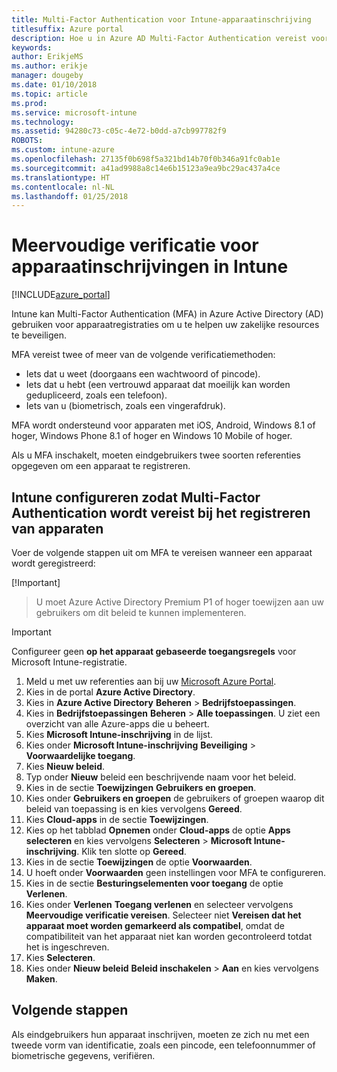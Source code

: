 ```yaml
---
title: Multi-Factor Authentication voor Intune-apparaatinschrijving
titlesuffix: Azure portal
description: Hoe u in Azure AD Multi-Factor Authentication vereist voor apparaatregistratie.
keywords: 
author: ErikjeMS
ms.author: erikje
manager: dougeby
ms.date: 01/10/2018
ms.topic: article
ms.prod: 
ms.service: microsoft-intune
ms.technology: 
ms.assetid: 94280c73-c05c-4e72-b0dd-a7cb997782f9
ROBOTS: 
ms.custom: intune-azure
ms.openlocfilehash: 27135f0b698f5a321bd14b70f0b346a91fc0ab1e
ms.sourcegitcommit: a41ad9988a8c14e6b15123a9ea9bc29ac437a4ce
ms.translationtype: HT
ms.contentlocale: nl-NL
ms.lasthandoff: 01/25/2018
---
```

# <a name="multi-factor-authentication-for-intune-device-enrollments"></a>Meervoudige verificatie voor apparaatinschrijvingen in Intune

[!INCLUDE[azure_portal](./includes/azure_portal.md)]

Intune kan Multi-Factor Authentication (MFA) in Azure Active Directory (AD) gebruiken voor apparaatregistraties om u te helpen uw zakelijke resources te beveiligen.

MFA vereist twee of meer van de volgende verificatiemethoden:

- Iets dat u weet (doorgaans een wachtwoord of pincode).
- Iets dat u hebt (een vertrouwd apparaat dat moeilijk kan worden gedupliceerd, zoals een telefoon).
- Iets van u (biometrisch, zoals een vingerafdruk).

MFA wordt ondersteund voor apparaten met iOS, Android, Windows 8.1 of hoger, Windows Phone 8.1 of hoger en Windows 10 Mobile of hoger.

Als u MFA inschakelt, moeten eindgebruikers twee soorten referenties opgegeven om een apparaat te registreren.

## <a name="configure-intune-to-require-multi-factor-authentication-at-device-enrollment"></a>Intune configureren zodat Multi-Factor Authentication wordt vereist bij het registreren van apparaten

Voer de volgende stappen uit om MFA te vereisen wanneer een apparaat wordt geregistreerd:

[!Important]
>U moet Azure Active Directory Premium P1 of hoger toewijzen aan uw gebruikers om dit beleid te kunnen implementeren.

>[!Important]
>Configureer geen **op het apparaat gebaseerde toegangsregels** voor Microsoft Intune-registratie.

1. Meld u met uw referenties aan bij uw [Microsoft Azure Portal](https://portal.azure.com).
2. Kies in de portal **Azure Active Directory**.
2. Kies in **Azure Active Directory** **Beheren** > **Bedrijfstoepassingen**.
3. Kies in **Bedrijfstoepassingen** **Beheren** > **Alle toepassingen**. U ziet een overzicht van alle Azure-apps die u beheert.
3. Kies **Microsoft Intune-inschrijving** in de lijst.
4. Kies onder **Microsoft Intune-inschrijving** **Beveiliging** > **Voorwaardelijke toegang**.
5. Kies **Nieuw beleid**.
6. Typ onder **Nieuw** beleid een beschrijvende naam voor het beleid.
7. Kies in de sectie **Toewijzingen** **Gebruikers en groepen**.
8. Kies onder **Gebruikers en groepen** de gebruikers of groepen waarop dit beleid van toepassing is en kies vervolgens **Gereed**.
9. Kies **Cloud-apps** in de sectie **Toewijzingen**.
10. Kies op het tabblad **Opnemen** onder **Cloud-apps** de optie **Apps selecteren** en kies vervolgens **Selecteren** > **Microsoft Intune-inschrijving**. Klik ten slotte op **Gereed**.
11. Kies in de sectie **Toewijzingen** de optie **Voorwaarden**.
12. U hoeft onder **Voorwaarden** geen instellingen voor MFA te configureren.
13. Kies in de sectie **Besturingselementen voor toegang** de optie **Verlenen**.
14. Kies onder **Verlenen** **Toegang verlenen** en selecteer vervolgens **Meervoudige verificatie vereisen**.
    Selecteer niet **Vereisen dat het apparaat moet worden gemarkeerd als compatibel**, omdat de compatibiliteit van het apparaat niet kan worden gecontroleerd totdat het is ingeschreven.
15. Kies **Selecteren**.
16. Kies onder **Nieuw beleid** **Beleid inschakelen** > **Aan** en kies vervolgens **Maken**.



## <a name="next-steps"></a>Volgende stappen

Als eindgebruikers hun apparaat inschrijven, moeten ze zich nu met een tweede vorm van identificatie, zoals een pincode, een telefoonnummer of biometrische gegevens, verifiëren.
